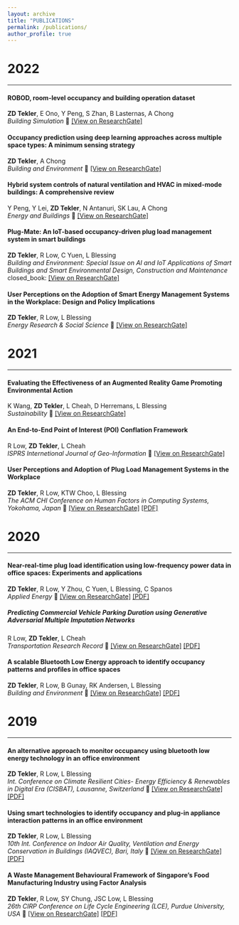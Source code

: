 ```yaml
---
layout: archive
title: "PUBLICATIONS"
permalink: /publications/
author_profile: true
---
```


<!--
{% if author.googlescholar %}
  You can also find my articles on <u><a href="{{author.googlescholar}}">my Google Scholar profile</a>.</u>
{% endif %}

{% include base_path %}

{% for post in site.publications reversed %}
  {% include archive-single.html %}
{% endfor %}

-->
<!--
<i>Recommended citation: Tekler, Z. D., Low, R., Chung, S. Y., Low, J. S. C., & Blessing, L. (2019). A Waste Management Behavioural Framework of Singapore’s Food Manufacturing Industry using Factor Analysis. Procedia CIRP, 80, 578-583. </i> 
-->


# 2022
___
#### ROBOD, room-level occupancy and building operation dataset
**ZD Tekler**, E Ono, Y Peng, S Zhan, B Lasternas, A Chong <br/>
*Building Simulation* :closed_book: [[View on ResearchGate]](https://www.researchgate.net/publication/362716005_ROBOD_room-level_occupancy_and_building_operation_dataset)

#### Occupancy prediction using deep learning approaches across multiple space types: A minimum sensing strategy
**ZD Tekler**, A Chong <br/>
*Building and Environment* :closed_book: [[View on ResearchGate]](https://www.researchgate.net/publication/364468745_Occupancy_prediction_using_deep_learning_approaches_across_multiple_space_types_A_minimum_sensing_strategy)

#### Hybrid system controls of natural ventilation and HVAC in mixed-mode buildings: A comprehensive review
Y Peng, Y Lei, **ZD Tekler**, N Antanuri, SK Lau, A Chong <br/>
*Energy and Buildings* :closed_book: [[View on ResearchGate]](https://www.researchgate.net/publication/364100064_Hybrid_system_controls_of_natural_ventilation_and_HVAC_in_mixed-mode_buildings_A_comprehensive_review)

#### Plug-Mate: An IoT-based occupancy-driven plug load management system in smart buildings
**ZD Tekler**, R Low, C Yuen, L Blessing <br/>
*Building and Environment: Special Issue on AI and IoT Applications of Smart Buildings and Smart Environmental Design, Construction and Maintenance* closed_book: [[View on ResearchGate]](https://www.researchgate.net/publication/362750086_Plug-Mate_An_IoT-based_occupancy-driven_plug_load_management_system_in_smart_buildings)

#### User Perceptions on the Adoption of Smart Energy Management Systems in the Workplace: Design and Policy Implications
**ZD Tekler**, R Low, L Blessing <br/>
*Energy Research & Social Science* :closed_book: [[View on ResearchGate]](https://www.researchgate.net/publication/358320841_User_perceptions_on_the_adoption_of_smart_energy_management_systems_in_the_workplace_Design_and_policy_implications)

# 2021
___

#### Evaluating the Effectiveness of an Augmented Reality Game Promoting Environmental Action
K Wang, **ZD Tekler**, L Cheah, D Herremans, L Blessing <br/>
*Sustainability* :closed_book: [[View on ResearchGate]](https://www.researchgate.net/publication/357119986_Evaluating_the_Effectiveness_of_an_Augmented_Reality_Game_Promoting_Environmental_Action)

#### An End-to-End Point of Interest (POI) Conflation Framework
R Low, **ZD Tekler**, L Cheah <br/>
*ISPRS Internetional Journal of Geo-Information* :closed_book: [[View on ResearchGate]](https://www.researchgate.net/publication/356258989_An_End-to-End_Point_of_Interest_POI_Conflation_Framework)

#### User Perceptions and Adoption of Plug Load Management Systems in the Workplace
**ZD Tekler**, R Low, KTW Choo, L Blessing <br/>
*The ACM CHI Conference on Human Factors in Computing Systems, Yokohama, Japan* :closed_book: [[View on ResearchGate]](https://www.researchgate.net/publication/351426292_User_Perceptions_and_Adoption_of_Plug_Load_Management_Systems_in_the_Workplace)
[[PDF]](http://zeynepduygutekler.github.io/files/CHI_Published)


# 2020
___

#### Near-real-time plug load identification using low-frequency power data in office spaces: Experiments and applications
**ZD Tekler**, R Low, Y Zhou, C Yuen, L Blessing, C Spanos <br/>
*Applied Energy* :closed_book: [[View on ResearchGate]](https://www.researchgate.net/publication/342567838_Near-real-time_plug_load_identification_using_low-frequency_power_data_in_office_spaces_Experiments_and_applications)
[[PDF]](http://zeynepduygutekler.github.io/files/AppliedEnergy_Published)


##### Predicting Commercial Vehicle Parking Duration using Generative Adversarial Multiple Imputation Networks
R Low, **ZD Tekler**, L Cheah <br/>
*Transportation Research Record* :closed_book: [[View on ResearchGate]](https://www.researchgate.net/publication/342610218_Predicting_Commercial_Vehicle_Parking_Duration_using_Generative_Adversarial_Multiple_Imputation_Networks)
[[PDF]](http://zeynepduygutekler.github.io/files/TRB_Published)


#### A scalable Bluetooth Low Energy approach to identify occupancy patterns and profiles in office spaces
**ZD Tekler**, R Low, B Gunay, RK Andersen, L Blessing <br/>
*Building and Environment* :closed_book: [[View on ResearchGate]](https://www.researchgate.net/publication/338679517_A_Scalable_Bluetooth_Low_Energy_Approach_to_Identify_Occupancy_Patterns_and_Profiles_in_Office_Spaces)
[[PDF]](http://zeynepduygutekler.github.io/files/BuildingandEnvironment_Published)


# 2019
___

#### An alternative approach to monitor occupancy using bluetooth low energy technology in an office environment
**ZD Tekler**, R Low, L Blessing <br/>
*Int. Conference on Climate Resilient Cities- Energy Efficiency & Renewables in Digital Era (CISBAT), Lausanne, Switzerland* :rocket: [[View on ResearchGate]](https://www.researchgate.net/publication/337371393_An_alternative_approach_to_monitor_occupancy_using_bluetooth_low_energy_technology_in_an_office_environment)
[[PDF]](http://zeynepduygutekler.github.io/files/CISBAT2019_Published)


#### Using smart technologies to identify occupancy and plug-in appliance interaction patterns in an office environment
**ZD Tekler**, R Low, L Blessing <br/>
*10th Int. Conference on Indoor Air Quality, Ventilation and Energy Conservation in Buildings (IAQVEC), Bari, Italy* :rocket: [[View on ResearchGate]](https://www.researchgate.net/publication/336747517_Using_smart_technologies_to_identify_occupancy_and_plug-in_appliance_interaction_patterns_in_an_office_environment)
[[PDF]](http://zeynepduygutekler.github.io/files/IAQVEC2019_Published)


#### A Waste Management Behavioural Framework of Singapore’s Food Manufacturing Industry using Factor Analysis
**ZD Tekler**, R Low, SY Chung, JSC Low, L Blessing <br/>
*26th CIRP Conference on Life Cycle Engineering (LCE), Purdue University, USA* :rocket: [[View on ResearchGate]](https://www.researchgate.net/publication/332965871_A_Waste_Management_Behavioural_Framework_of_Singapore's_Food_Manufacturing_Industry_using_Factor_Analysis)
[[PDF]](http://zeynepduygutekler.github.io/files/CIRP_Published.pdf)


